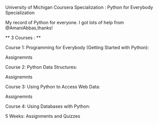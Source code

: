 University of Michigan
Coursera Specialization : Python for Everybody Specialization

My record of Python for everyone.
I got lots of help from @AmaniAbbas,thanks!

** 3 Courses : **

Course 1: Programming for Everybody (Getting Started with Python):

Assignemnts

Course 2: Python Data Structures:

Assignemnts

Course 3: Using Python to Access Web Data:

Assignemnts

Course 4: Using Databases with Python:

5 Weeks: Assignments and Quizzes
